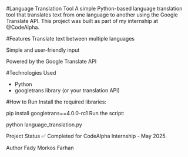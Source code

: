 #Language Translation Tool
A simple Python-based language translation tool that translates text from one language to another using the Google Translate API.
This project was built as part of my internship at @CodeAlpha.

#Features
Translate text between multiple languages

Simple and user-friendly input

Powered by the Google Translate API

#Technologies Used

- Python
- googletrans library (or your translation API)

#How to Run
Install the required libraries:

pip install googletrans==4.0.0-rc1
Run the script:

python language_translation.py

Project Status
✅ Completed for CodeAlpha Internship - May 2025.

Author
Fady Morkos Farhan
